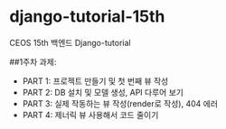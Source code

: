 # django-tutorial-15th
CEOS 15th 백엔드 Django-tutorial

##1주차 과제: 

* PART 1: 프로젝트 만들기 및 첫 번째 뷰 작성
* PART 2: DB 설치 및 모델 생성, API 다루어 보기
* PART 3: 실제 작동하는 뷰 작성(render로 작성), 404 에러
* PART 4: 제너릭 뷰 사용해서 코드 줄이기